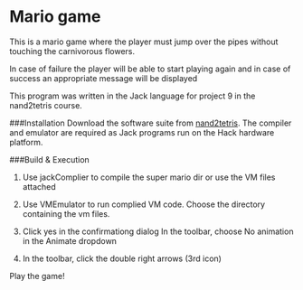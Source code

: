 # Mario game


This is a mario game where the player must jump over the pipes
without touching the carnivorous flowers.
 
In case of failure the player will be able to start playing again 
and in case of 
success an appropriate message will be displayed

This program was written in the Jack language
for project 9 in the nand2tetris course.

###Installation
Download the software suite from [nand2tetris](https://www.nand2tetris.org/software). 
The compiler and emulator are required as Jack programs
run on the Hack hardware platform.

###Build & Execution

1. Use jackComplier to compile the super mario dir or
   use the VM files attached
   
2. Use VMEmulator to run complied VM code. Choose the directory containing the vm files.
3. Click yes in the confirmationg dialog In the toolbar, choose No animation in the Animate dropdown
4. In the toolbar, click the double right arrows (3rd icon)


Play the game!

